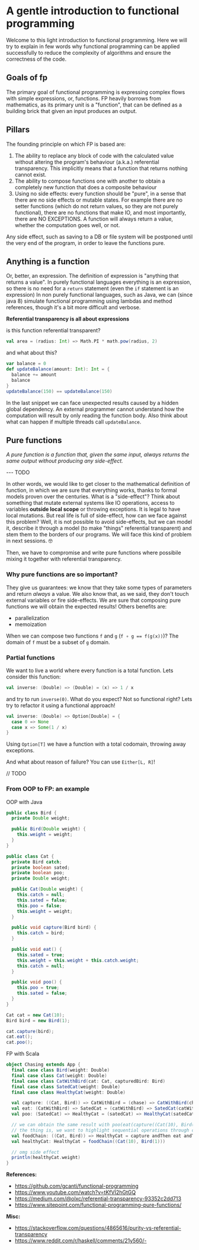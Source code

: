 # A gentle introduction to functional programming

Welcome to this light introduction to functional programming. Here we will try to explain in few words why functional
programming can be applied successfully to reduce the complexity of algorithms and ensure the correctness of the code.

## Goals of fp

The primary goal of functional programming is expressing complex flows with simple expressions, or, functions.
FP heavily borrows from mathematics, as its primary unit is a "function", that can be defined as a building brick
that given an input produces an output.

## Pillars

The founding principle on which FP is based are:

1. The ability to replace any block of code with the calculated value without altering the program's behaviour
   (a.k.a.) referential transparency. This implicitly means that a function that returns nothing cannot exist.
2. The ability to compose functions one with another to obtain a completely new function that does a composite
   behaviour
3. Using no side effects: every function should be "pure", in a sense that there are no side effects or mutable
   states. For example there are no setter functions (which do not return values, so they are not purely functional),
   there are no functions that make IO, and most importantly, there are NO EXCEPTIONS. A function will always
   return a value, whether the computation goes well, or not.

Any side effect, such as saving to a DB or file system will be postponed until the very end of the program, in order
to leave the functions pure.

## Anything is a function

Or, better, an expression. The definition of expression is "anything that returns a value".
In purely functional languages everything is an expression, so there is no need for a `return` statement (even the
`if` statement is an expression)
In non purely functional languages, such as Java, we can (since java 8) simulate functional programming using lambdas
and method references, though it's a bit more difficult and verbose.

**Referential transparency is all about expressions**

is this function referential transparent?

```scala
val area = (radius: Int) => Math.PI * math.pow(radius, 2)
```

and what about this?

```scala
var balance = 0
def updateBalance(amount: Int): Int = {
  balance += amount
  balance
}
updateBalance(150) == updateBalance(150)
```

In the last snippet we can face unexpected results caused by a hidden global dependency.
An external programmer cannot understand how the computation will result by only reading the function body.
Also think about what can happen if multiple threads call `updateBalance`.

## Pure functions

_A pure function is a function that, given the same input, always returns the same output without producing any side-effect._

--- TODO

In other words, we would like to get closer to the mathematical definition of function, in which we are sure that everything works, thanks to formal models proven over the centuries.
What is a "side-effect"? Think about something that mutate external systems like IO operations, access to variables **outside local scope** or throwing exceptions. It is legal to have local mutations.
But real life is full of side-effect, how can we face against this problem? Well, it is not possible to avoid side-effects, but we can model it, describe it through a model (to make "things" referential transparent) and stem them to the borders of our programs.
We will face this kind of problem in next sessions. 🤓

Then, we have to compromise and write pure functions where possibile mixing it together with referential transparency.

### Why pure functions are so important?

They give us guarantees: we know that they take some types of parameters and return _always_ a value. We also know that, as we said, they don't touch external variables or fire side-effects. We are sure that composing pure functions we will obtain the expected results!
Others benefits are:

- parallelization
- memoization

When we can compose two functions `f` and `g` (`f ∘ g == f(g(x))`)? The domain of `f` must be a subset of `g` domain.

### Partial functions

We want to live a world where every function is a total function.
Lets consider this function:

```scala
val inverse: (Double) => (Double) = (x) => 1 / x
```

and try to run `inverse(0)`. What do you expect? Not so functional right?
Lets try to refactor it using a functional approach!

```scala
val inverse: (Double) => Option[Double] = {
  case 0 => None
  case x => Some(1 / x)
}
```

Using `Option[T]` we have a function with a total codomain, throwing away exceptions.

And what about reason of failure? You can use `Either[L, R]`!

// TODO

### From OOP to FP: an example

OOP with Java

```java
public class Bird {
  private Double weight;

  public Bird(Double weight) {
    this.weight = weight;
  }
}

public class Cat {
  private Bird catch;
  private boolean sated;
  private boolean poo;
  private Double weight;

  public Cat(Double weight) {
    this.catch = null;
    this.sated = false;
    this.poo = false;
    this.weight = weight;
  }

  public void capture(Bird bird) {
    this.catch = bird;
  }

  public void eat() {
    this.sated = true;
    this.weight = this.weight + this.catch.weight;
    this.catch = null;
  }

  public void poo() {
    this.poo = true;
    this.sated = false;
  }
}

Cat cat = new Cat(10);
Bird bird = new Bird(1);

cat.capture(bird);
cat.eat();
cat.poo();
```

FP with Scala

```scala
object Chasing extends App {
  final case class Bird(weight: Double)
  final case class Cat(weight: Double)
  final case class CatWithBird(cat: Cat, capturedBird: Bird)
  final case class SatedCat(weight: Double)
  final case class HealthyCat(weight: Double)

  val capture: ((Cat, Bird)) => CatWithBird = (chase) => CatWithBird(chase._1, chase._2)
  val eat: (CatWithBird) => SatedCat = (catWithBird) => SatedCat(catWithBird.cat.weight + catWithBird.capturedBird.weight)
  val poo: (SatedCat) => HealthyCat = (satedCat) => HealthyCat(satedCat.weight - 1)

  // we can obtain the same result with poo(eat(capture((Cat(10), Bird(1)))))
  // the thing is, we want to highlight sequential operations through composition
  val foodChain: ((Cat, Bird)) => HealthyCat = capture andThen eat andThen poo
  val healthyCat: HealthyCat = foodChain((Cat(10), Bird(1)))

  // omg side effect
  println(healthyCat.weight)
}
```

**References:**

- https://github.com/gcanti/functional-programming
- https://www.youtube.com/watch?v=tKfVI2hGtGQ
- https://medium.com/@olxc/referential-transparency-93352c2dd713
- https://www.sitepoint.com/functional-programming-pure-functions/

**Misc:**

- https://stackoverflow.com/questions/4865616/purity-vs-referential-transparency
- https://www.reddit.com/r/haskell/comments/21y560/-
